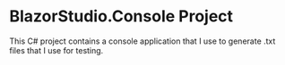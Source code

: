 ﻿# BlazorStudio.Console Project

This C# project contains a console application that I use to generate .txt files that I use for testing.